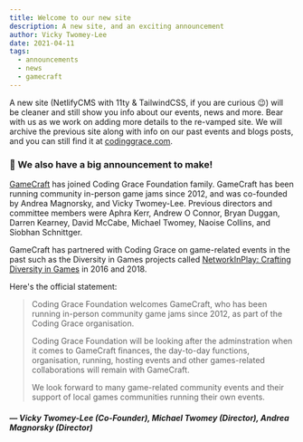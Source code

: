 ```yaml
---
title: Welcome to our new site
description: A new site, and an exciting announcement
author: Vicky Twomey-Lee
date: 2021-04-11
tags:
  - announcements
  - news
  - gamecraft
---
```


A new site (NetlifyCMS with 11ty & TailwindCSS, if you are curious 😉) will be cleaner and still show you info about our events, news and more. Bear with us as we work on adding more details to the re-vamped site. We will archive the previous site along with info on our past events and blogs posts, and you can still find it at [codinggrace.com](https://codinggrace.com).

### 📢 We also have a big announcement to make!

[GameCraft](https://gamecraft.it) has joined Coding Grace Foundation family. GameCraft has been running community in-person game jams since 2012, and was co-founded by Andrea Magnorsky, and Vicky Twomey-Lee. Previous directors and committee members were Aphra Kerr, Andrew O Connor, Bryan Duggan, Darren Kearney, David McCabe, Michael Twomey, Naoise Collins, and Siobhan Schnittger.

GameCraft has partnered with Coding Grace on game-related events in the past such as the Diversity in Games projects called [NetworkInPlay: Crafting Diversity in Games](https://gamedevelopers.ie/diversity/) in 2016 and 2018.

Here's the official statement:

> Coding Grace Foundation welcomes GameCraft, who has been running in-person community game jams since 2012, as part of the Coding Grace organisation.
> 
> Coding Grace Foundation will be looking after the adminstration when it comes to GameCraft finances, the day-to-day functions, organisation, running, hosting events and other games-related collaborations will remain with GameCraft.
> 
> We look forward to many game-related community events and their support of local games communities running their own events.

#### *— Vicky Twomey-Lee (Co-Founder), Michael Twomey (Director), Andrea Magnorsky (Director)*
